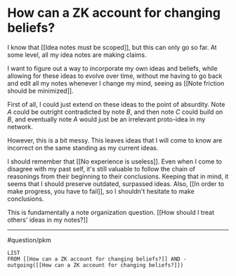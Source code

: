 # How can a ZK account for changing beliefs?
I know that [[Idea notes must be scoped]], but this can only go so far. At some level, all my idea notes are making claims. 

I want to figure out a way to incorporate my own ideas and beliefs, while allowing for these ideas to evolve over time, without me having to go back and edit all my notes whenever I change my mind, seeing as [[Note friction should be minimized]]. 

First of all, I could just extend on these ideas to the point of absurdity. Note *A* could be outright contradicted by note *B*, and then note *C* could build on *B*, and eventually note *A* would just be an irrelevant proto-idea in my network. 

However, this is a bit messy. This leaves ideas that I will come to know are incorrect on the same standing as my current ideas. 

I should remember that [[No experience is useless]]. Even when I come to disagree with my past self, it's still valuable to follow the chain of reasonings from their beginning to their conclusions. Keeping that in mind, it seems that I should preserve outdated, surpassed ideas. Also, [[In order to make progress, you have to fail]], so I shouldn't hesitate to make conclusions. 

This is fundamentally a note organization question. [[How should I treat others' ideas in my notes?]] 

---
#question/pkm
```dataview
LIST
FROM [[How can a ZK account for changing beliefs?]] AND -outgoing([[How can a ZK account for changing beliefs?]])
```